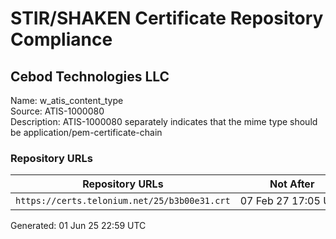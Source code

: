 # STIR/SHAKEN Certificate Repository Compliance

## Cebod Technologies LLC

Name: w_atis_content_type\
Source: ATIS-1000080\
Description: ATIS-1000080 separately indicates that the mime type should be application/pem-certificate-chain
### Repository URLs

| Repository URLs | Not After |  Problems | Link |
|-----------------|-----------|-----------|------|
| `https://certs.telonium.net/25/b3b00e31.crt` | 07&#160;Feb&#160;27&#160;17:05&#160;UTC | true | [view](../../REPOS/eb2f2b407d719e481bc366a0dc33cfd732dee30b/README.md) |


Generated: 01 Jun 25 22:59 UTC